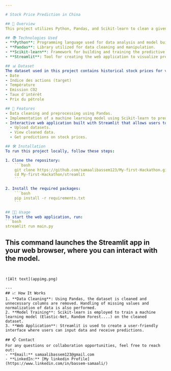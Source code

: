 ```yaml
---

# Stock Price Prediction in China

## 👋 Overview
This project utilizes Python, Pandas, and Scikit-learn to clean a given dataset and build a machine learning model for predicting stock prices in China. The project is then transformed into a web application using Streamlit, allowing users to interact with the model and visualize predictions.

## 📚 Technologies Used
- **Python**: Programming language used for data analysis and model building.
- **Pandas**: Library utilized for data cleaning and manipulation.
- **Scikit-learn**: Framework for building and training the predictive model.
- **Streamlit**: Tool for creating the web application to visualize predictions.

## 📊 Dataset
The dataset used in this project contains historical stock prices for various companies in China. Key features may include:
- Date
- Indice des actions (target)
- Température
- Emission CO2
- Taux d'intérêt
- Prix du pétrole

## 🚀 Features
- Data cleaning and preprocessing using Pandas.
- Implementation of a machine learning model using Scikit-learn to predict stock prices.
- Interactive web application built with Streamlit that allows users to:
  - Upload datasets.
  - View cleaned data.
  - Get predictions on stock prices.

## 🛠️ Installation
To run this project locally, follow these steps:

1. Clone the repository:
    ```bash
    git clone https://github.com/samaalibassem123/My-first-Hackathon.git
    cd My-first-Hackathon/streamlit
    ```

2. Install the required packages:
    ```bash
    pip install -r requirements.txt
    ```

## 🧑‍💻 Usage
To start the web application, run:
```bash
streamlit run main.py
```
This command launches the Streamlit app in your web browser, where you can interact with the model.
--- 
```


![Alt text](appimg.png)

---
## 📈 How It Works
1. **Data Cleaning**: Using Pandas, the dataset is cleaned and unnecessary columns are removed. Handling of missing values and normalization of data is also performed.
2. **Model Training**: Scikit-learn is employed to train a machine learning model (Elastic-Net, Random Forest....) on the cleaned dataset.
3. **Web Application**: Streamlit is used to create a user-friendly interface where users can input data and receive predictions.

## 📫 Contact
For any questions or collaboration opportunities, feel free to reach out:
- **Email:** samaalibassem123@gmail.com
- **LinkedIn:** [My linkedin Profile](https://www.linkedin.com/in/bassem-samaali/)


